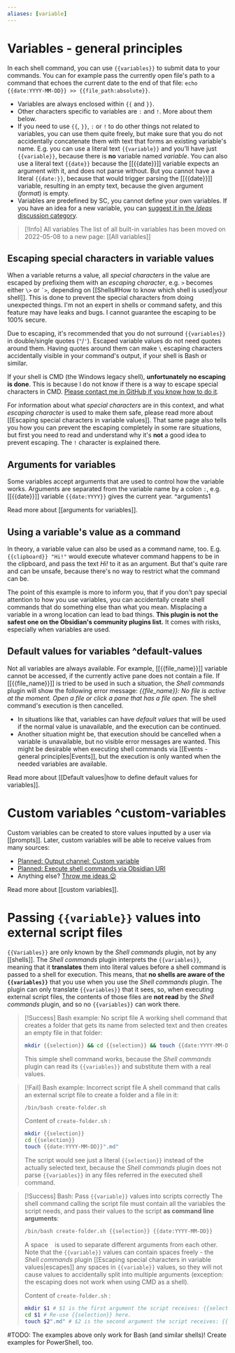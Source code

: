 ```yaml
---
aliases: [variable]
---
```

# Variables - general principles
In each shell command, you can use `{{variables}}` to submit data to your commands. You can for example pass the currently open file's path to a command that echoes the current date to the end of that file: `echo {{date:YYYY-MM-DD}} >> {{file_path:absolute}}`.

- Variables are always enclosed within `{{` and `}}`.
- Other characters specific to variables are `:` and `!`. More about them below.
- If you need to use `{{`, `}}`, `:` or `!` to do other things not related to variables, you can use them quite freely, but make sure that you do not accidentally concatenate them with text that forms an existing variable's name. E.g. you can use a literal text `{{variable}}` and you'll have just `{{variable}}`, because there is **no** variable named *variable*. You can also use a literal text `{{date}}` because the [[{{date}}]] variable expects an argument with it, and does not parse without. But you cannot have a literal `{{date:}}`, because that would trigger parsing the [[{{date}}]] variable, resulting in an empty text, because the given argument (*format*) is empty.
- Variables are predefined by SC, you cannot define your own variables. If you have an idea for a new variable, you can [suggest it in the *Ideas* discussion category](https://github.com/Taitava/obsidian-shellcommands/discussions/categories/ideas).

> [!Info] All variables
> The list of all built-in variables has been moved on 2022-05-08 to a new page: [[All variables]]


## Escaping special characters in variable values

When a variable returns a value, all *special characters* in the value are escaped by prefixing them with an *escaping character*, e.g. `>` becomes either `\>` or `` `> ``, depending on [[Shells#How to know which shell is used|your shell]]. This is done to prevent the special characters from doing unexpected things. I'm not an expert in shells or command safety, and this feature may have leaks and bugs. I cannot guarantee the escaping to be 100% secure.

Due to escaping, it's recommended that you do not surround `{{variables}}` in double/single quotes (`"`/`'`). Escaped variable values do not need quotes around them. Having quotes around them can make `\` escaping characters accidentally visible in your command's output, if your shell is Bash or similar.

If your shell is CMD (the Windows legacy shell), **unfortunately no escaping is done**. This is because I do not know if there is a way to escape special characters in CMD. [Please contact me in GitHub if you know how to do it](https://github.com/Taitava/obsidian-shellcommands/discussions/106).

For information about what *special characters* are in this context, and what *escaping character* is used to make them safe, please read more about [[Escaping special characters in variable values]]. That same page also tells you how you can prevent the escaping completely in some rare situations, but first you need to read and understand why it's **not** a good idea to prevent escaping. The `!` character is explained there.

## Arguments for variables
Some variables accept arguments that are used to control how the variable works. Arguments are separated from the variable name by a colon `:`, e.g. [[{{date}}]] variable `{{date:YYYY}}` gives the current year. ^arguments1

Read more about [[arguments for variables]].

## Using a variable's value as a command
In theory, a variable value can also be used as a command name, too. E.g. `{{clipboard}} "Hi!"` would execute whatever command happens to be in the clipboard, and pass the text *Hi!* to it as an argument. But that's quite rare and can be unsafe, because there's no way to restrict what the command can be.

The point of this example is more to inform you, that if you don't pay special attention to how you use variables, you can accidentally create shell commands that do something else than what you mean. Misplacing a variable in a wrong location can lead to bad things. **This plugin is not the safest one on the Obsidian's community plugins list.** It comes with risks, especially when variables are used.

## Default values for variables ^default-values
Not all variables are always available. For example, [[{{file_name}}]] variable cannot be accessed, if the currently active pane does not contain a file. If [[{{file_name}}]] is tried to be used in such a situation, the *Shell commands* plugin will show the following error message: *{{file_name}}: No file is active at the moment. Open a file or click a pane that has a file open.* The shell command's execution is then cancelled.

- In situations like that, variables can have *default values* that will be used if the normal value is unavailable, and the execution can be continued.
- Another situation might be, that execution should be cancelled when a variable is unavailable, but no visible error messages are wanted. This might be desirable when executing shell commands via [[Events - general principles|Events]], but the execution is only wanted when the needed variables are available.

Read more about [[Default values|how to define default values for variables]].

# Custom variables ^custom-variables
Custom variables can be created to store values inputted by a user via [[prompts]]. Later, custom variables will be able to receive values from many sources:
- [Planned: Output channel: Custom variable](https://github.com/Taitava/obsidian-shellcommands/discussions/127)
- [Planned: Execute shell commands via Obsidian URI](https://github.com/Taitava/obsidian-shellcommands/discussions/195)
- Anything else? [Throw me ideas 😉](https://github.com/Taitava/obsidian-shellcommands/discussions/categories/ideas)

Read more about [[custom variables]].

# Passing `{{variable}}` values into external script files
`{{Variables}}` are only known by the *Shell commands* plugin, not by any [[shells]]. The *Shell commands* plugin interprets the `{{variables}}`, meaning that it **translates** them into literal values before a shell command is passed to a shell for execution. This means, that **no shells are aware of the `{{variables}}`** that you use when you use the *Shell commands* plugin. The plugin can only translate `{{variables}}` that it sees, so, when executing external script files, the contents of those files are **not read** by the *Shell commands* plugin, and so no `{{variables}}` can work there.

> [!Success] Bash example: No script file
> A working shell command that creates a folder that gets its name from selected text and then creates an empty file in that folder:
> ```bash
> mkdir {{selection}} && cd {{selection}} && touch {{date:YYYY-MM-DD}}".md"
> ```
> This simple shell command works, because the *Shell commands* plugin can read its `{{variables}}` and substitute them with a real values.

> [!Fail] Bash example: Incorrect script file
> A  shell command that calls an external script file to create a folder and a file in it:
> ```bash
> /bin/bash create-folder.sh
> ```
> Content of `create-folder.sh` :
> ```bash
> mkdir {{selection}}
> cd {{selection}}
> touch {{date:YYYY-MM-DD}}".md"
> ```
> The script would see just a literal `{{selection}}` instead of the actually selected text, because the *Shell commands* plugin does not parse `{{variables}}` in any files referred in the executed shell command.

> [!Success] Bash: Pass `{{variable}}` values into scripts correctly
> The shell command calling the script file must contain all the variables the script needs, and pass their values to the script **as command line arguments**:
> ```bash
> /bin/bash create-folder.sh {{selection}} {{date:YYYY-MM-DD}}
> ```
> A space ` ` is used to separate different arguments from each other. Note that the `{{variable}}` values can contain spaces freely - the *Shell commands* plugin [[Escaping special characters in variable values|escapes]] any spaces in `{{variable}}` values, so they will not cause values to accidentally split into multiple arguments (exception: the escaping does not work when using CMD as a shell).
>
> Content of `create-folder.sh` :
> ```bash
> mkdir $1 # $1 is the first argument the script receives: {{selection}}
> cd $1 # Re-use {{selection}} here.
> touch $2".md" # $2 is the second argument the script receives: {{date:YYYY-MM-DD}}
> ```

#TODO: The examples above only work for Bash (and similar shells)! Create examples for PowerShell, too.